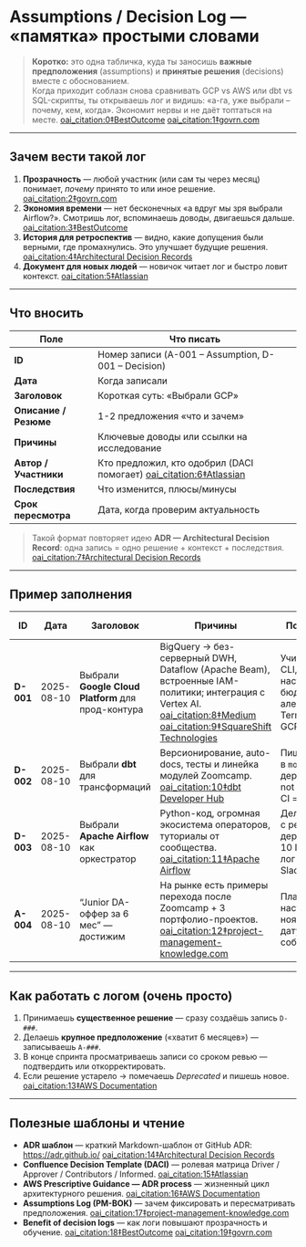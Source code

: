 # Assumptions / Decision Log — «памятка» простыми словами

> **Коротко:** это одна табличка, куда ты заносишь **важные предположения** (assumptions) и **принятые решения** (decisions) вместе с обоснованием.  
> Когда приходит соблазн снова сравнивать GCP vs AWS или dbt vs SQL-скрипты, ты открываешь лог и видишь: «а-га, уже выбрали – почему, кем, когда». Экономит нервы и не даёт топтаться на месте.  [oai_citation:0‡BestOutcome](https://bestoutcome.com/knowledge-centre/decision-log/?utm_source=chatgpt.com) [oai_citation:1‡govrn.com](https://govrn.com/blog/benefits-of-decision-logs-for-businesses?utm_source=chatgpt.com)

---

## Зачем вести такой лог

1. **Прозрачность** — любой участник (или сам ты через месяц) понимает, *почему* принято то или иное решение.  [oai_citation:2‡govrn.com](https://govrn.com/blog/benefits-of-decision-logs-for-businesses?utm_source=chatgpt.com)  
2. **Экономия времени** — нет бесконечных «а вдруг мы зря выбрали Airflow?». Смотришь лог, вспоминаешь доводы, двигаешься дальше.  [oai_citation:3‡BestOutcome](https://bestoutcome.com/knowledge-centre/decision-log/?utm_source=chatgpt.com)  
3. **История для ретроспектив** — видно, какие допущения были верными, где промахнулись. Это улучшает будущие решения.  [oai_citation:4‡Architectural Decision Records](https://adr.github.io/?utm_source=chatgpt.com)  
4. **Документ для новых людей** — новичок читает лог и быстро ловит контекст.  [oai_citation:5‡Atlassian](https://www.atlassian.com/software/confluence/templates/decision?utm_source=chatgpt.com)  

---

## Что вносить

| Поле | Что писать |
|------|------------|
| **ID** | Номер записи (A-001 – Assumption, D-001 – Decision) |
| **Дата** | Когда записали |
| **Заголовок** | Короткая суть: «Выбрали GCP» |
| **Описание / Резюме** | 1-2 предложения «что и зачем» |
| **Причины** | Ключевые доводы или ссылки на исследование |
| **Автор / Участники** | Кто предложил, кто одобрил (DACI помогает)  [oai_citation:6‡Atlassian](https://www.atlassian.com/software/confluence/templates/decision?utm_source=chatgpt.com) |
| **Последствия** | Что изменится, плюсы/минусы |
| **Срок пересмотра** | Дата, когда проверим актуальность |

> Такой формат повторяет идею **ADR — Architectural Decision Record**: одна запись = одно решение + контекст + последствия.  [oai_citation:7‡Architectural Decision Records](https://adr.github.io/?utm_source=chatgpt.com)

---

## Пример заполнения

| ID | Дата | Заголовок | Причины | Последствия | Срок ревью |
|----|------|-----------|---------|-------------|------------|
| **D-001** | 2025-08-10 | Выбрали **Google Cloud Platform** для прод-контура | BigQuery → без-серверный DWH, Dataflow (Apache Beam), встроенные IAM-политики; интеграция с Vertex AI.  [oai_citation:8‡Medium](https://medium.com/%40venimeka1906/why-i-chose-google-cloud-platform-gcp-for-data-engineering-real-world-benefits-32f6ea990533?utm_source=chatgpt.com) [oai_citation:9‡SquareShift Technologies](https://www.squareshift.co/post/5-key-benefits-of-using-gcp-for-your-data-engineering-projects?utm_source=chatgpt.com) | Учимся GCP CLI, настраиваем бюджет-алерты, Terraform под GCP. | 2026-02-01 |
| **D-002** | 2025-08-10 | Выбрали **dbt** для трансформаций | Версионирование, auto-docs, тесты и линейка модулей Zoomcamp.  [oai_citation:10‡dbt Developer Hub](https://docs.getdbt.com/docs/introduction?utm_source=chatgpt.com) | Пишем модели в `models/`, держим тесты not null/unique; CI = `dbt build`. | 2025-12-01 |
| **D-003** | 2025-08-10 | Выбрали **Apache Airflow** как оркестратор | Python-код, огромная экосистема операторов, туториалы от сообщества.  [oai_citation:11‡Apache Airflow](https://airflow.apache.org/docs/apache-airflow/stable/tutorial/pipeline.html?utm_source=chatgpt.com) | Делаем DAG-и с ретраями; держим WIP ≤ 10 DAG-ов; лог-алерты в Slack. | 2025-11-01 |
| **A-004** | 2025-08-10 | “Junior DA-оффер за 6 мес” — достижим | На рынке есть примеры перехода после Zoomcamp + 3 портфолио-проектов.  [oai_citation:12‡project-management-knowledge.com](https://project-management-knowledge.com/definitions/a/assumptions-log/?utm_source=chatgpt.com) | План OKR настроен на ноябрь 2025 — дату первых собеседований. | 2025-09-30 |

---

## Как работать с логом (очень просто)

1. Принимаешь **существенное решение** — сразу создаёшь запись `D-###`.  
2. Делаешь **крупное предположение** («хватит 6 месяцев») — записываешь `A-###`.  
3. В конце спринта просматриваешь записи со сроком ревью — подтвердить или откорректировать.  
4. Если решение устарело → помечаешь *Deprecated* и пишешь новое.  [oai_citation:13‡AWS Documentation](https://docs.aws.amazon.com/prescriptive-guidance/latest/architectural-decision-records/adr-process.html?utm_source=chatgpt.com)  

---

## Полезные шаблоны и чтение

* **ADR шаблон** — краткий Markdown-шаблон от GitHub ADR: <https://adr.github.io/>  [oai_citation:14‡Architectural Decision Records](https://adr.github.io/?utm_source=chatgpt.com)  
* **Confluence Decision Template (DACI)** — ролевая матрица Driver / Approver / Contributors / Informed.  [oai_citation:15‡Atlassian](https://www.atlassian.com/software/confluence/templates/decision?utm_source=chatgpt.com)  
* **AWS Prescriptive Guidance — ADR process** — жизненный цикл архитектурного решения.  [oai_citation:16‡AWS Documentation](https://docs.aws.amazon.com/prescriptive-guidance/latest/architectural-decision-records/adr-process.html?utm_source=chatgpt.com)  
* **Assumptions Log (PM-BOK)** — зачем фиксировать и пересматривать предположения.  [oai_citation:17‡project-management-knowledge.com](https://project-management-knowledge.com/definitions/a/assumptions-log/?utm_source=chatgpt.com)  
* **Benefit of decision logs** — как логи повышают прозрачность и обучение.  [oai_citation:18‡BestOutcome](https://bestoutcome.com/knowledge-centre/decision-log/?utm_source=chatgpt.com) [oai_citation:19‡govrn.com](https://govrn.com/blog/benefits-of-decision-logs-for-businesses?utm_source=chatgpt.com)